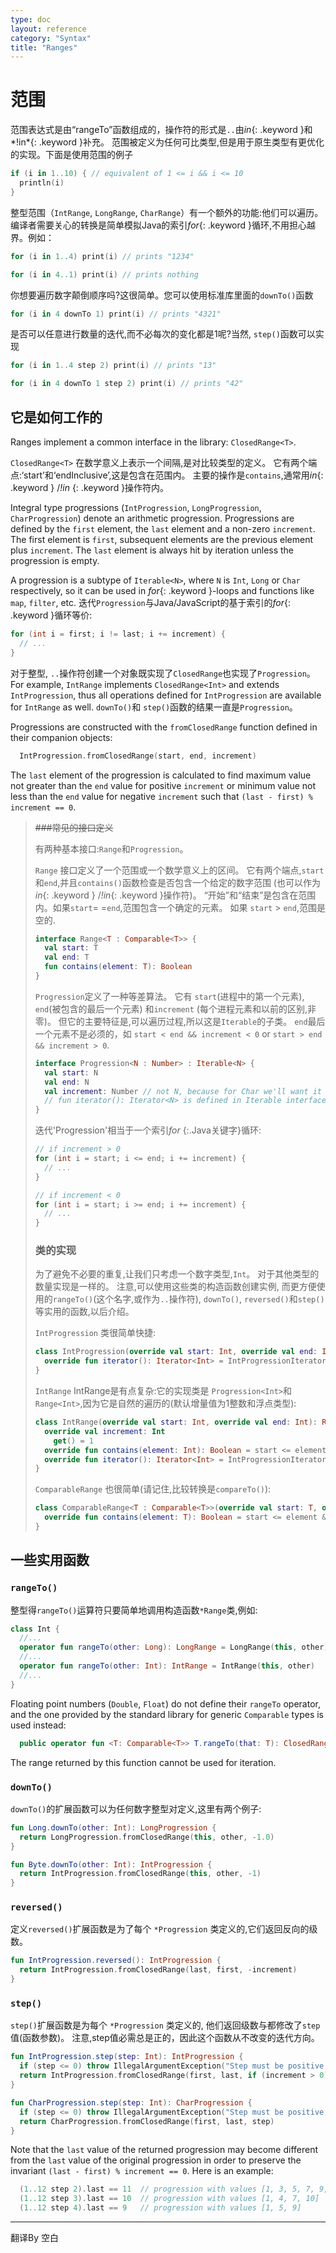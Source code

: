 ```yaml
---
type: doc
layout: reference
category: "Syntax"
title: "Ranges"
---
```


# 范围

范围表达式是由“rangeTo”函数组成的，操作符的形式是`..`由*in*{: .keyword }和*!in*{: .keyword }补充。
范围被定义为任何可比类型,但是用于原生类型有更优化的实现。下面是使用范围的例子

``` kotlin
if (i in 1..10) { // equivalent of 1 <= i && i <= 10
  println(i)
}
```

整型范围（`IntRange`, `LongRange`, `CharRange`）有一个额外的功能:他们可以遍历。
编译者需要关心的转换是简单模拟Java的索引*for*{: .keyword }循环,不用担心越界。例如：

``` kotlin
for (i in 1..4) print(i) // prints "1234"

for (i in 4..1) print(i) // prints nothing
```

你想要遍历数字颠倒顺序吗?这很简单。您可以使用标准库里面的`downTo()`函数

``` kotlin
for (i in 4 downTo 1) print(i) // prints "4321"
```

是否可以任意进行数量的迭代,而不必每次的变化都是1呢?当然, `step()`函数可以实现

``` kotlin
for (i in 1..4 step 2) print(i) // prints "13"

for (i in 4 downTo 1 step 2) print(i) // prints "42"
```


## 它是如何工作的

Ranges implement a common interface in the library: `ClosedRange<T>`.

`ClosedRange<T>` 在数学意义上表示一个间隔,是对比较类型的定义。
它有两个端点:‘start’和‘endInclusive’,这是包含在范围内。
主要的操作是`contains`,通常用*in*{: .keyword } /*!in* {: .keyword }操作符内。

Integral type progressions (`IntProgression`, `LongProgression`, `CharProgression`) denote an arithmetic progression.
Progressions are defined by the `first` element, the `last` element and a non-zero `increment`.
The first element is `first`, subsequent elements are the previous element plus `increment`. The `last` element is always hit by iteration unless the progression is empty.

A progression is a subtype of `Iterable<N>`, where `N` is `Int`, `Long` or `Char` respectively, so it can be used in *for*{: .keyword }-loops and functions like `map`, `filter`, etc.
迭代`Progression`与Java/JavaScript的基于索引的*for*{: .keyword }循环等价:

``` java
for (int i = first; i != last; i += increment) {
  // ...
}
```

对于整型, `..`操作符创建一个对象既实现了`ClosedRange`也实现了`Progression`。
For example, `IntRange` implements `ClosedRange<Int>` and extends `IntProgression`, thus all operations defined for `IntProgression` are available for `IntRange` as well.
`downTo()`和 `step()`函数的结果一直是`Progression`。

Progressions are constructed with the `fromClosedRange` function defined in their companion objects:

``` kotlin
  IntProgression.fromClosedRange(start, end, increment)
```

The `last` element of the progression is calculated to find maximum value not greater than the `end` value for positive `increment` or minimum value not less than the `end` value for negative `increment` such that `(last - first) % increment == 0`.



> ~~###常见的接口定义~~
> 
> 有两种基本接口:`Range`和`Progression`。
> 
> `Range` 接口定义了一个范围或一个数学意义上的区间。
> 它有两个端点,`start` 和`end`,并且`contains()`函数检查是否包含一个给定的数字范围
> (也可以作为*in*{: .keyword } /*!in*{: .keyword }操作符)。
> “开始”和“结束”是包含在范围内。如果`start`= =`end`,范围包含一个确定的元素。
> 如果 `start` > `end`,范围是空的.
> 
> ``` kotlin
> interface Range<T : Comparable<T>> {
>   val start: T
>   val end: T
>   fun contains(element: T): Boolean
> }
> ```
> 
> `Progression`定义了一种等差算法。
> 它有 `start`(进程中的第一个元素), `end`(被包含的最后一个元素)
> 和`increment` (每个进程元素和以前的区别,非零)。
> 但它的主要特征是,可以遍历过程,所以这是`Iterable`的子类。
> `end`最后一个元素不是必须的，如 `start < end && increment < 0` or `start > end && increment > 0`.
> 
> ``` kotlin
> interface Progression<N : Number> : Iterable<N> {
>   val start: N
>   val end: N
>   val increment: Number // not N, because for Char we'll want it to be negative sometimes
>   // fun iterator(): Iterator<N> is defined in Iterable interface
> }
> ```
> 
> 迭代'Progression'相当于一个索引*for* {:.Java关键字}循环:
> 
> ``` java
> // if increment > 0
> for (int i = start; i <= end; i += increment) {
>   // ...
> }
> 
> // if increment < 0
> for (int i = start; i >= end; i += increment) {
>   // ...
> }
> ```
> 
> 
> ### 类的实现
> 
> 为了避免不必要的重复,让我们只考虑一个数字类型,`Int`。
> 对于其他类型的数量实现是一样的。
> 注意,可以使用这些类的构造函数创建实例,
> 而更方便使用的`rangeTo()`(这个名字,或作为`..`操作符), `downTo()`, `reversed()`和`step()`等实用的函数,以后介绍。
> 
> `IntProgression` 类很简单快捷:
> 
> ``` kotlin
> class IntProgression(override val start: Int, override val end: Int, override val increment: Int): Progression<Int> {
>   override fun iterator(): Iterator<Int> = IntProgressionIteratorImpl(start, end, increment) // implementation of iterator is obvious
> }
> ```
> 
> `IntRange` IntRange是有点复杂:它的实现类是 `Progression<Int>`和`Range<Int>`,因为它是自然的遍历的(默认增量值为1整数和浮点类型):
> 
> ``` kotlin
> class IntRange(override val start: Int, override val end: Int): Range<Int>, Progression<Int> {
>   override val increment: Int
>     get() = 1
>   override fun contains(element: Int): Boolean = start <= element && element <= end
>   override fun iterator(): Iterator<Int> = IntProgressionIteratorImpl(start, end, increment)
> }
> ```
> 
> `ComparableRange` 也很简单(请记住,比较转换是`compareTo()`):
> 
> ``` kotlin
> class ComparableRange<T : Comparable<T>>(override val start: T, override val end: T): Range<T> {
>   override fun contains(element: T): Boolean = start <= element && element <= end
> }
> ```
> 
## 一些实用函数

### `rangeTo()`

整型得`rangeTo()`运算符只要简单地调用构造函数`*Range`类,例如:

``` kotlin
class Int {
  //...
  operator fun rangeTo(other: Long): LongRange = LongRange(this, other)
  //...
  operator fun rangeTo(other: Int): IntRange = IntRange(this, other)
  //...
}
```

Floating point numbers (`Double`, `Float`) do not define their `rangeTo` operator, and the one provided by the standard library for generic `Comparable` types is used instead:

``` kotlin
  public operator fun <T: Comparable<T>> T.rangeTo(that: T): ClosedRange<T>
```

The range returned by this function cannot be used for iteration.

### `downTo()`

`downTo()`的扩展函数可以为任何数字整型对定义,这里有两个例子:

``` kotlin
fun Long.downTo(other: Int): LongProgression {
  return LongProgression.fromClosedRange(this, other, -1.0)
}

fun Byte.downTo(other: Int): IntProgression {
  return IntProgression.fromClosedRange(this, other, -1)
}
```

### `reversed()`

定义`reversed()`扩展函数是为了每个 `*Progression` 类定义的,它们返回反向的级数。

``` kotlin
fun IntProgression.reversed(): IntProgression {
  return IntProgression.fromClosedRange(last, first, -increment)
}
```

### `step()`

`step()`扩展函数是为每个 `*Progression` 类定义的,
他们返回级数与都修改了`step`值(函数参数)。
注意,step值必需总是正的，因此这个函数从不改变的迭代方向。

``` kotlin
fun IntProgression.step(step: Int): IntProgression {
  if (step <= 0) throw IllegalArgumentException("Step must be positive, was: $step")
  return IntProgression.fromClosedRange(first, last, if (increment > 0) step else -step)
}

fun CharProgression.step(step: Int): CharProgression {
  if (step <= 0) throw IllegalArgumentException("Step must be positive, was: $step")
  return CharProgression.fromClosedRange(first, last, step)
}
```

Note that the `last` value of the returned progression may become different from the `last` value of the original progression in order to preserve the invariant `(last - first) % increment == 0`. Here is an example:

``` kotlin
  (1..12 step 2).last == 11  // progression with values [1, 3, 5, 7, 9, 11]
  (1..12 step 3).last == 10  // progression with values [1, 4, 7, 10]
  (1..12 step 4).last == 9   // progression with values [1, 5, 9]
```

---

翻译By 空白
